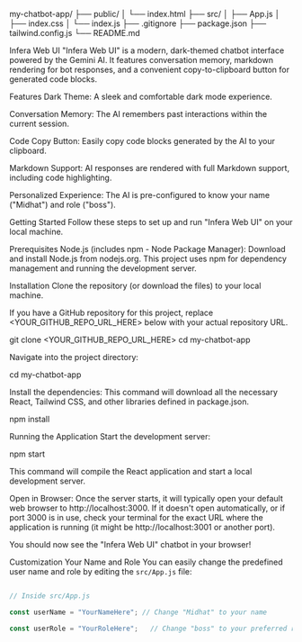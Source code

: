 my-chatbot-app/
├── public/
│   └── index.html
├── src/
│   ├── App.js
│   ├── index.css
│   └── index.js
├── .gitignore
├── package.json
├── tailwind.config.js
└── README.md

Infera Web UI
"Infera Web UI" is a modern, dark-themed chatbot interface powered by the Gemini AI. It features conversation memory, markdown rendering for bot responses, and a convenient copy-to-clipboard button for generated code blocks.

Features
Dark Theme: A sleek and comfortable dark mode experience.

Conversation Memory: The AI remembers past interactions within the current session.

Code Copy Button: Easily copy code blocks generated by the AI to your clipboard.

Markdown Support: AI responses are rendered with full Markdown support, including code highlighting.

Personalized Experience: The AI is pre-configured to know your name ("Midhat") and role ("boss").

Getting Started
Follow these steps to set up and run "Infera Web UI" on your local machine.

Prerequisites
Node.js (includes npm - Node Package Manager): Download and install Node.js from nodejs.org. This project uses npm for dependency management and running the development server.

Installation
Clone the repository (or download the files) to your local machine.

If you have a GitHub repository for this project, replace <YOUR_GITHUB_REPO_URL_HERE> below with your actual repository URL.

git clone <YOUR_GITHUB_REPO_URL_HERE>
cd my-chatbot-app

Navigate into the project directory:

cd my-chatbot-app

Install the dependencies:
This command will download all the necessary React, Tailwind CSS, and other libraries defined in package.json.

npm install

Running the Application
Start the development server:

npm start

This command will compile the React application and start a local development server.

Open in Browser:
Once the server starts, it will typically open your default web browser to http://localhost:3000. If it doesn't open automatically, or if port 3000 is in use, check your terminal for the exact URL where the application is running (it might be http://localhost:3001 or another port).

You should now see the "Infera Web UI" chatbot in your browser!

Customization
Your Name and Role
You can easily change the predefined user name and role by editing the `src/App.js` file:

```javascript

// Inside src/App.js

const userName = "YourNameHere"; // Change "Midhat" to your name

const userRole = "YourRoleHere";   // Change "boss" to your preferred role (e.g., "developer", "user")
